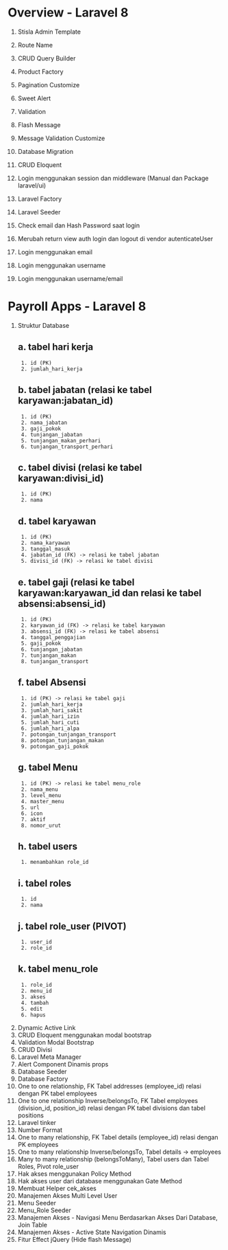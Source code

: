 # Overview - Laravel 8
1. Stisla Admin Template
2. Route Name
3. CRUD Query Builder
4. Product Factory
5. Pagination Customize
6. Sweet Alert
7. Validation
8. Flash Message
9. Message Validation Customize

10. Database Migration
11. CRUD Eloquent
12. Login menggunakan session dan middleware (Manual dan Package laravel/ui)
13. Laravel Factory
14. Laravel Seeder
15. Check email dan Hash Password saat login
16. Merubah return view auth login dan logout di vendor autenticateUser
17. Login menggunakan email
18. Login menggunakan username
19. Login menggunakan username/email


# Payroll Apps - Laravel 8
1. Struktur Database
     ## a. tabel hari kerja
        1. id (PK)
        2. jumlah_hari_kerja
     ## b. tabel jabatan (relasi ke tabel karyawan:jabatan_id)
        1. id (PK)
        2. nama_jabatan
        3. gaji_pokok
        4. tunjangan_jabatan
        5. tunjangan_makan_perhari
        6. tunjangan_transport_perhari
     ## c. tabel divisi (relasi ke tabel karyawan:divisi_id)
        1. id (PK)
        2. nama
     ## d. tabel karyawan
        1. id (PK)
        2. nama_karyawan
        3. tanggal_masuk
        4. jabatan_id (FK) -> relasi ke tabel jabatan
        5. divisi_id (FK) -> relasi ke tabel divisi
     ## e. tabel gaji (relasi ke tabel karyawan:karyawan_id dan relasi ke tabel absensi:absensi_id)
        1. id (PK)
        2. karyawan_id (FK) -> relasi ke tabel karyawan
        3. absensi_id (FK) -> relasi ke tabel absensi
        4. tanggal_penggajian
        5. gaji_pokok
        6. tunjangan_jabatan
        7. tunjangan_makan
        8. tunjangan_transport
     ## f. tabel Absensi
        1. id (PK) -> relasi ke tabel gaji
        2. jumlah_hari_kerja
        3. jumlah_hari_sakit
        4. jumlah_hari_izin
        5. jumlah_hari_cuti
        6. jumlah_hari_alpa
        7. potongan_tunjangan_transport
        8. potongan_tunjangan_makan
        9. potongan_gaji_pokok
     ## g. tabel Menu
        1. id (PK) -> relasi ke tabel menu_role
        2. nama_menu
        3. level_menu
        4. master_menu
        5. url
        6. icon
        7. aktif
        8. nomor_urut
     ## h. tabel users
        1. menambahkan role_id
     ## i. tabel roles
        1. id
        2. nama
     ## j. tabel role_user (PIVOT)
        1. user_id
        2. role_id
     ## k. tabel menu_role
        1. role_id
        2. menu_id
        3. akses
        4. tambah
        5. edit
        6. hapus

2. Dynamic Active Link
3. CRUD Eloquent menggunakan modal bootstrap
4. Validation Modal Bootstrap
5. CRUD Divisi
6. Laravel Meta Manager
7. Alert Component Dinamis props
8. Database Seeder
9. Database Factory
10. One to one relationship, FK Tabel addresses (employee_id) relasi dengan PK tabel employees
11. One to one relationship Inverse/belongsTo, FK Tabel employees (division_id, position_id) relasi dengan PK tabel divisions dan tabel positions
12. Laravel tinker
13. Number Format
14. One to many relationship, FK Tabel details (employee_id) relasi dengan PK employees
15. One to many relationship Inverse/belongsTo, Tabel details -> employees
16. Many to many relationship (belongsToMany), Tabel users dan Tabel Roles, Pivot role_user
17. Hak akses menggunakan Policy Method
18. Hak akses user dari database menggunakan Gate Method
19. Membuat Helper cek_akses
20. Manajemen Akses Multi Level User
21. Menu Seeder
22. Menu_Role Seeder
23. Manajemen Akses - Navigasi Menu Berdasarkan Akses Dari Database, Join Table
24. Manajemen Akses - Active State Navigation Dinamis
25. Fitur Effect jQuery (Hide flash Message)